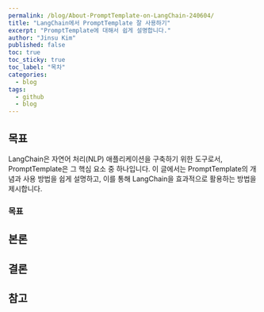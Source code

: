 ```yaml
---
permalink: /blog/About-PromptTemplate-on-LangChain-240604/
title: "LangChain에서 PromptTemplate 잘 사용하기"
excerpt: "PromptTemplate에 대해서 쉽게 설명합니다."
author: "Jinsu Kim"
published: false
toc: true
toc_sticky: true
toc_label: "목차"
categories:
  - blog
tags:
  - github
  - blog
---
```


## 목표

 LangChain은 자연어 처리(NLP) 애플리케이션을 구축하기 위한 도구로서, PromptTemplate은 그 핵심 요소 중 하나입니다. 이 글에서는 PromptTemplate의 개념과 사용 방법을 쉽게 설명하고, 이를 통해 LangChain을 효과적으로 활용하는 방법을 제시합니다.

### 목표

## 본론

## 결론

## 참고
